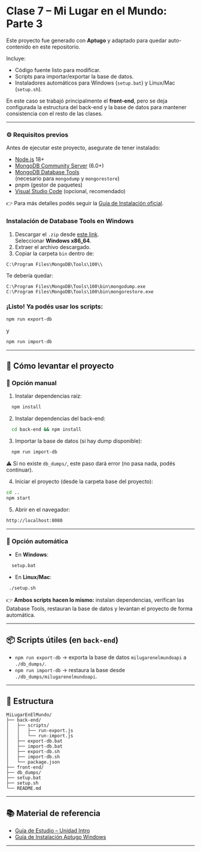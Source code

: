 # Clase 7 – Mi Lugar en el Mundo: Parte 3

Este proyecto fue generado con **Aptugo** y adaptado para quedar auto-contenido en este repositorio.

Incluye:
- Código fuente listo para modificar.
- Scripts para importar/exportar la base de datos.
- Instaladores automáticos para Windows (`setup.bat`) y Linux/Mac (`setup.sh`).

En este caso se trabajó principalmente el **front-end**, pero se deja configurada la estructura del back-end y la base de datos para mantener consistencia con el resto de las clases.

---

### ⚙️ Requisitos previos

Antes de ejecutar este proyecto, asegurate de tener instalado:
- [Node.js](https://nodejs.org/) 18+
- [MongoDB Community Server](https://www.mongodb.com/try/download/community) (6.0+)
- [MongoDB Database Tools](https://www.mongodb.com/try/download/database-tools)  
  (necesario para `mongodump` y `mongorestore`)
- pnpm (gestor de paquetes)
- [Visual Studio Code](https://code.visualstudio.com/download) (opcional, recomendado)  


👉 Para más detalles podés seguir la [Guía de Instalación oficial](https://github.com/GuillermoCochrane/curso-aplicaciones-web/blob/main/clase1/Gu%C3%ADa%20de%20Instalaci%C3%B3n%20Aptugo%20Windows.pdf).


### Instalación de Database Tools en Windows
1. Descargar el `.zip` desde [este link](https://www.mongodb.com/try/download/database-tools).  
   Seleccionar **Windows x86_64**.
2. Extraer el archivo descargado.
3. Copiar la carpeta `bin` dentro de:

```
C:\Program Files\MongoDB\Tools\100\\
```

Te debería quedar:

```
C:\Program Files\MongoDB\Tools\100\bin\mongodump.exe
C:\Program Files\MongoDB\Tools\100\bin\mongorestore.exe
```

### ¡Listo! Ya podés usar los scripts:

```bash
npm run export-db 
```

y

```bash
npm run import-db
```

---

## 🚀 Cómo levantar el proyecto

### 🔹 Opción manual

1. Instalar dependencias raíz:
```bash
  npm install
```

2. Instalar dependencias del back-end:

```bash
  cd back-end && npm install
```

3. Importar la base de datos (si hay dump disponible):

```bash
  npm run import-db
```

   ⚠️ Si no existe `db_dumps/`, este paso dará error (no pasa nada, podés continuar).

4. Iniciar el proyecto (desde la carpeta base del proyecto):

```bash
cd ..
npm start
```

5. Abrir en el navegador:

```bash
http://localhost:8080
```

---

### 🔹 Opción automática

* En **Windows**:

```bash
  setup.bat
```

* En **Linux/Mac**:

```bash
 ./setup.sh
```

👉 **Ambos scripts hacen lo mismo:** instalan dependencias, verifican las Database Tools, restauran la base de datos y levantan el proyecto de forma automática.

---

## 📦 Scripts útiles (en `back-end`)

* `npm run export-db` → exporta la base de datos `milugarenelmundoapi` a `./db_dumps/`.
* `npm run import-db` → restaura la base desde `./db_dumps/milugarenelmundoapi`.

---

## 📂 Estructura

```
MiLugarEnElMundo/
├── back-end/
│   ├── scripts/
│   │   ├── run-export.js
│   │   └── run-import.js
│   ├── export-db.bat
│   ├── import-db.bat
│   ├── export-db.sh
│   ├── import-db.sh
│   └── package.json
├── front-end/
├── db_dumps/ 
├── setup.bat
├── setup.sh
└── README.md
```

---

## 📚 Material de referencia

- [Guía de Estudio – Unidad Intro](https://github.com/GuillermoCochrane/curso-aplicaciones-web/blob/main/clase1/Unidad%20Intro%20y%20Aptugo%20-%20Gu%C3%ADa%20de%20Estudio%20-%20Programaci%C3%B3n%20Web%20-%20App.pdf)
- [Guía de Instalación Aptugo Windows](https://github.com/GuillermoCochrane/curso-aplicaciones-web/blob/main/clase1/Gu%C3%ADa%20de%20Instalaci%C3%B3n%20Aptugo%20Windows.pdf)

---